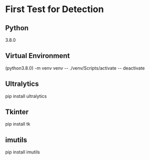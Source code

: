 # First Test for Detection

## Python
3.8.0

## Virtual Environment
(python3.8.0) -m venv venv
-- ./venv/Scripts/activate
-- deactivate

## Ultralytics
pip install ultralytics

## Tkinter
pip install tk

## imutils
pip install imutils

